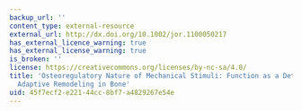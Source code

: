 ```yaml
---
backup_url: ''
content_type: external-resource
external_url: http://dx.doi.org/10.1002/jor.1100050217
has_external_licence_warning: true
has_external_license_warning: true
is_broken: ''
license: https://creativecommons.org/licenses/by-nc-sa/4.0/
title: 'Osteoregulatory Nature of Mechanical Stimuli: Function as a Determinant for
  Adaptive Remodeling in Bone'
uid: 45f7ecf2-e221-44cc-8bf7-a4829267e54e
---
```

